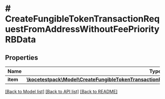 # # CreateFungibleTokenTransactionRequestFromAddressWithoutFeePriorityRBData

## Properties

Name | Type | Description | Notes
------------ | ------------- | ------------- | -------------
**item** | [**\kocetestpack\Model\CreateFungibleTokenTransactionRequestFromAddressWithoutFeePriorityRBDataItem**](CreateFungibleTokenTransactionRequestFromAddressWithoutFeePriorityRBDataItem.md) |  |

[[Back to Model list]](../../README.md#models) [[Back to API list]](../../README.md#endpoints) [[Back to README]](../../README.md)
